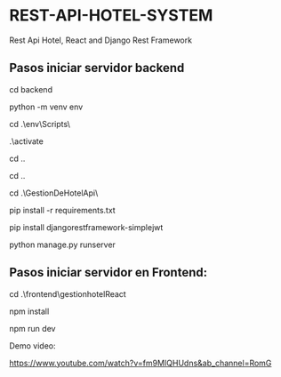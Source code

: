# REST-API-HOTEL-SYSTEM
Rest Api Hotel, React and Django Rest Framework

Pasos iniciar servidor backend
------------------------------

cd backend

python -m venv env

cd .\env\Scripts\

.\activate

cd ..

cd ..

cd .\GestionDeHotelApi\

pip install -r requirements.txt

pip install djangorestframework-simplejwt

python manage.py runserver


Pasos iniciar servidor en Frontend:
-----------------------------------

cd .\frontend\gestionhotelReact

npm install

npm run dev


Demo video: 

https://www.youtube.com/watch?v=fm9MIQHUdns&ab_channel=RomG


